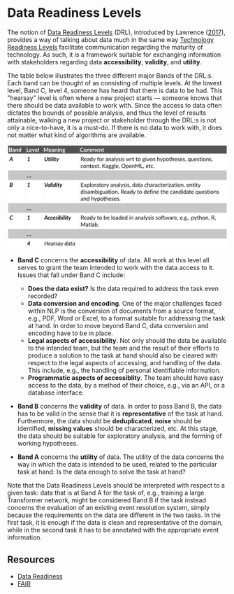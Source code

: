 # Data Readiness Levels

The notion of [Data Readiness Levels](http://data-readiness.org/) (DRL), introduced by Lawrence 
([2017](https://arxiv.org/abs/1705.02245)), provides a way of 
talking about data much in the same way [Technology Readiness Levels](https://en.wikipedia.org/wiki/Technology_readiness_level) facilitate 
communication regarding the maturity of technology. As such, it is a framework suitable for
exchanging information with stakeholders regarding data **accessibility**, **validity**, and **utility**.

The table below illustrates the three different major Bands of the DRL:s. Each band can be thought of as consisting of multiple
levels. At the lowest level, Band C, level 4, someone has heard that there is data to be had. This "hearsay" level is
often where a new project starts — someone knows that there should be data available to work with. Since the access
to data often dictates the bounds of possible analysis, and thus the level of results attainable, walking a new project
or stakeholder through the DRL:s is not only a nice-to-have, it is a must-do. If there is no data to work with, it does
not matter what kind of algorithms are available.

![Data Readiness Levels table](img/drl-table.png)

* **Band C** concerns the **accessibility** of data. All work at this level all serves to grant the team 
intended to work with the data access to it. Issues that fall under Band C include:
    - **Does the data exist?** Is the data required to address the task even recorded?
  - **Data conversion and encoding**. One of the major challenges faced within NLP is the conversion of
documents from a source format, e.g., PDF, Word or Excel, to a format suitable for addressing the task at hand. 
In order to move beyond Band C, data conversion and encoding have to be in place.
  -  **Legal aspects of accessibility**. Not only should the data be available to the intended team, but the team and the
  result of their efforts to produce a solution to the task at hand should also be cleared with respect to the legal aspects
  of accessing, and handling of the data. This include, e.g., the handling of personal identifiable information.
  -  **Programmatic aspects of accessiblity**. The team should have easy access to the data, by a method of their choice, 
  e.g., via an API, or a database interface. 

* **Band B** concerns the **validity** of data. In order to pass Band B, the data has to be valid in the sense that it is
**representative** of the task at hand. Furthermore, the data should be **deduplicated**, **noise** should be identified, 
**missing values** should be characterized, etc. At this stage, the data should be suitable for exploratory analysis, and the 
forming of working hypotheses.

* **Band A** concerns the **utility** of data. The utility of the data concerns the way in which the data is intended to be
used, related to the particular task at hand: Is the data enough to solve the task at hand?

Note that the Data Readiness Levels should be interpreted with respect to a given task: data that is at Band A 
for the task of, e.g., training a large Transformer network, might be considered Band B if the task instead concerns the
 evaluation of an existing event resolution system, simply because the requirements on the data are different in the 
 two tasks. In the first task, it is enough if the data is clean and representative of the domain, while in the second
 task it has to be annotated with the appropriate event information. 




## Resources

* [Data Readiness](http://data-readiness.org/)
* [FAIR](https://www.go-fair.org/fair-principles/)